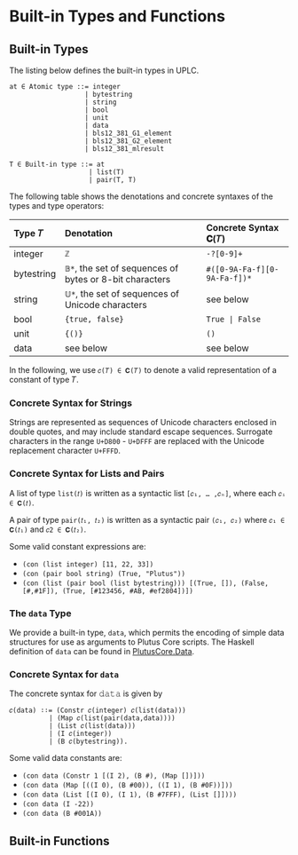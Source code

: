 # Built-in Types and Functions

## Built-in Types

The listing below defines the built-in types in UPLC.

```text
at ∈ Atomic type ::= integer
                   | bytestring
                   | string
                   | bool
                   | unit
                   | data
                   | 𝚋𝚕𝚜𝟷𝟸_𝟹𝟾𝟷_𝙶𝟷_𝚎𝚕𝚎𝚖𝚎𝚗𝚝
                   | 𝚋𝚕𝚜𝟷𝟸_𝟹𝟾𝟷_𝙶𝟸_𝚎𝚕𝚎𝚖𝚎𝚗𝚝
                   | 𝚋𝚕𝚜𝟷𝟸_𝟹𝟾𝟷_𝚖𝚕𝚛𝚎𝚜𝚞𝚕𝚝

T ∈ Built-in type ::= at
                    | list(T)
                    | pair(T, T)
```

The following table shows the denotations and concrete syntaxes of the types and type operators:

|Type 𝑇|Denotation       |Concrete Syntax 𝐂(𝑇)  |
|:--|:-----------------|:-----------------|
|integer   | `ℤ` | `-?[0-9]+` |
|bytestring| `𝔹*`, the set of sequences of bytes or 8-bit characters | `#([0-9A-Fa-f][0-9A-Fa-f])*` |
|string    | `𝕌*`, the set of sequences of Unicode characters | see below |
|bool      | `{true, false}` | `True \| False` |
|unit      | `{()}` | `()` |
|data      | see below | see below |

In the following, we use `𝑐(𝑇) ∈ 𝐂(𝑇)` to denote a valid representation of a constant of type 𝑇.

### Concrete Syntax for Strings

Strings are represented as sequences of Unicode characters enclosed in
double quotes, and may include standard escape sequences.
Surrogate characters in the range `U+D800` - `U+DFFF` are replaced with the Unicode replacement character `U+FFFD`.

### Concrete Syntax for Lists and Pairs

A list of type `list(𝑡)` is written as a syntactic list `[𝑐₁, … ,𝑐ₙ]`, where each `𝑐ᵢ ∈ 𝐂(𝑡)`.

A pair of type `pair(𝑡₁, 𝑡₂)` is written as a syntactic pair `(𝑐₁, 𝑐₂)` where `𝑐₁ ∈ 𝐂(𝑡₁)` and `𝑐2 ∈ 𝐂(𝑡₂)`.

Some valid constant expressions are:
- `(con (list integer) [11, 22, 33])`
- `(con (pair bool string) (True, "Plutus"))`
- `(con (list (pair bool (list bytestring))) [(True, []), (False, [#,#1F]), (True, [#123456, #AB, #ef2804])])`

### The `data` Type

We provide a built-in type, `data`, which permits the encoding of simple data structures
for use as arguments to Plutus Core scripts.
The Haskell definition of `data` can be found in [PlutusCore.Data](https://plutus.cardano.intersectmbo.org/haddock/latest/plutus-core/PlutusCore-Data.html#t:Data).

### Concrete Syntax for `data`

The concrete syntax for 𝚍𝚊𝚝𝚊 is given by

```text
𝑐(𝚍𝚊𝚝𝚊) ∶∶= (Constr 𝑐(𝚒𝚗𝚝𝚎𝚐𝚎𝚛) 𝑐(𝚕𝚒𝚜𝚝(𝚍𝚊𝚝𝚊)))
          | (Map 𝑐(𝚕𝚒𝚜𝚝(𝚙𝚊𝚒𝚛(𝚍𝚊𝚝𝚊,𝚍𝚊𝚝𝚊))))
          | (List 𝑐(𝚕𝚒𝚜𝚝(𝚍𝚊𝚝𝚊)))
          | (I 𝑐(𝚒𝚗𝚝𝚎𝚐𝚎𝚛))
          | (B 𝑐(𝚋𝚢𝚝𝚎𝚜𝚝𝚛𝚒𝚗𝚐)).
```

Some valid data constants are:
- `(con data (Constr 1 [(I 2), (B #), (Map [])]))`
- `(con data (Map [((I 0), (B #00)), ((I 1), (B #0F))]))`
- `(con data (List [(I 0), (I 1), (B #7FFF), (List []])))`
- `(con data (I -22))`
- `(con data (B #001A))`

## Built-in Functions
